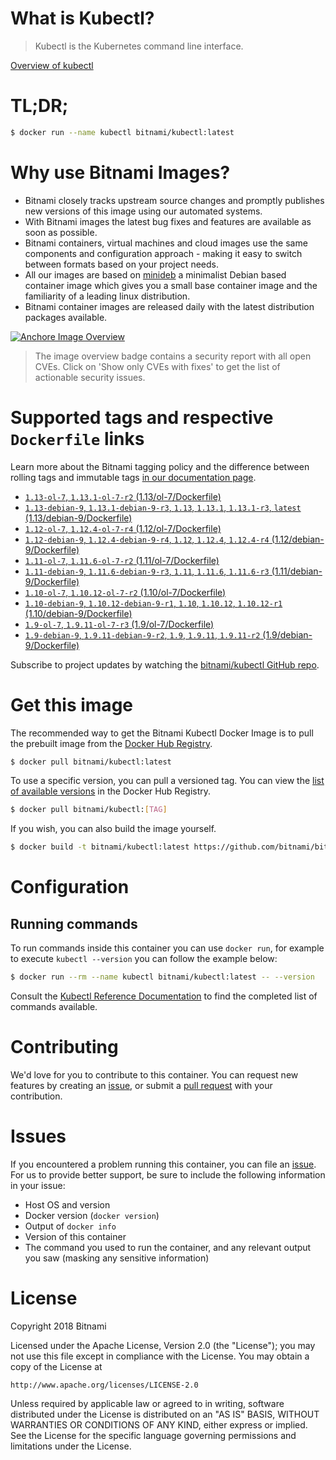 
# What is Kubectl?

> Kubectl is the Kubernetes command line interface.

[Overview of kubectl](https://kubernetes.io/docs/reference/kubectl/overview/)

# TL;DR;

```bash
$ docker run --name kubectl bitnami/kubectl:latest
```

# Why use Bitnami Images?

* Bitnami closely tracks upstream source changes and promptly publishes new versions of this image using our automated systems.
* With Bitnami images the latest bug fixes and features are available as soon as possible.
* Bitnami containers, virtual machines and cloud images use the same components and configuration approach - making it easy to switch between formats based on your project needs.
* All our images are based on [minideb](https://github.com/bitnami/minideb) a minimalist Debian based container image which gives you a small base container image and the familiarity of a leading linux distribution.
* Bitnami container images are released daily with the latest distribution packages available.

[![Anchore Image Overview](https://anchore.io/service/badges/image/d78d91421e4ccd244f2d91414ea8261cca8468562ae55ab5d184a3739a3cebc5)](https://anchore.io/image/dockerhub/bitnami%2Fkubectl%3Alatest#security)

> The image overview badge contains a security report with all open CVEs. Click on 'Show only CVEs with fixes' to get the list of actionable security issues.

# Supported tags and respective `Dockerfile` links

Learn more about the Bitnami tagging policy and the difference between rolling tags and immutable tags [in our documentation page](https://docs.bitnami.com/containers/how-to/understand-rolling-tags-containers/).


* [`1.13-ol-7`, `1.13.1-ol-7-r2` (1.13/ol-7/Dockerfile)](https://github.com/bitnami/bitnami-docker-kubectl/blob/1.13.1-ol-7-r2/1.13/ol-7/Dockerfile)
* [`1.13-debian-9`, `1.13.1-debian-9-r3`, `1.13`, `1.13.1`, `1.13.1-r3`, `latest` (1.13/debian-9/Dockerfile)](https://github.com/bitnami/bitnami-docker-kubectl/blob/1.13.1-debian-9-r3/1.13/debian-9/Dockerfile)
* [`1.12-ol-7`, `1.12.4-ol-7-r4` (1.12/ol-7/Dockerfile)](https://github.com/bitnami/bitnami-docker-kubectl/blob/1.12.4-ol-7-r4/1.12/ol-7/Dockerfile)
* [`1.12-debian-9`, `1.12.4-debian-9-r4`, `1.12`, `1.12.4`, `1.12.4-r4` (1.12/debian-9/Dockerfile)](https://github.com/bitnami/bitnami-docker-kubectl/blob/1.12.4-debian-9-r4/1.12/debian-9/Dockerfile)
* [`1.11-ol-7`, `1.11.6-ol-7-r2` (1.11/ol-7/Dockerfile)](https://github.com/bitnami/bitnami-docker-kubectl/blob/1.11.6-ol-7-r2/1.11/ol-7/Dockerfile)
* [`1.11-debian-9`, `1.11.6-debian-9-r3`, `1.11`, `1.11.6`, `1.11.6-r3` (1.11/debian-9/Dockerfile)](https://github.com/bitnami/bitnami-docker-kubectl/blob/1.11.6-debian-9-r3/1.11/debian-9/Dockerfile)
* [`1.10-ol-7`, `1.10.12-ol-7-r2` (1.10/ol-7/Dockerfile)](https://github.com/bitnami/bitnami-docker-kubectl/blob/1.10.12-ol-7-r2/1.10/ol-7/Dockerfile)
* [`1.10-debian-9`, `1.10.12-debian-9-r1`, `1.10`, `1.10.12`, `1.10.12-r1` (1.10/debian-9/Dockerfile)](https://github.com/bitnami/bitnami-docker-kubectl/blob/1.10.12-debian-9-r1/1.10/debian-9/Dockerfile)
* [`1.9-ol-7`, `1.9.11-ol-7-r3` (1.9/ol-7/Dockerfile)](https://github.com/bitnami/bitnami-docker-kubectl/blob/1.9.11-ol-7-r3/1.9/ol-7/Dockerfile)
* [`1.9-debian-9`, `1.9.11-debian-9-r2`, `1.9`, `1.9.11`, `1.9.11-r2` (1.9/debian-9/Dockerfile)](https://github.com/bitnami/bitnami-docker-kubectl/blob/1.9.11-debian-9-r2/1.9/debian-9/Dockerfile)

Subscribe to project updates by watching the [bitnami/kubectl GitHub repo](https://github.com/bitnami/bitnami-docker-kubectl).

# Get this image

The recommended way to get the Bitnami Kubectl Docker Image is to pull the prebuilt image from the [Docker Hub Registry](https://hub.docker.com/r/bitnami/kubectl).

```bash
$ docker pull bitnami/kubectl:latest
```

To use a specific version, you can pull a versioned tag. You can view the [list of available versions](https://hub.docker.com/r/bitnami/kubectl/tags/) in the Docker Hub Registry.

```bash
$ docker pull bitnami/kubectl:[TAG]
```

If you wish, you can also build the image yourself.

```bash
$ docker build -t bitnami/kubectl:latest https://github.com/bitnami/bitnami-docker-kubectl.git
```

# Configuration

## Running commands

To run commands inside this container you can use `docker run`, for example to execute `kubectl --version` you can follow the example below:

```bash
$ docker run --rm --name kubectl bitnami/kubectl:latest -- --version
```

Consult the [Kubectl Reference Documentation](https://kubernetes.io/docs/reference/generated/kubectl/kubectl-commands) to find the completed list of commands available.

# Contributing

We'd love for you to contribute to this container. You can request new features by creating an [issue](https://github.com/bitnami/bitnami-docker-kubectl/issues), or submit a [pull request](https://github.com/bitnami/bitnami-docker-kubectl/pulls) with your contribution.

# Issues

If you encountered a problem running this container, you can file an [issue](https://github.com/bitnami/bitnami-docker-kubectl/issues). For us to provide better support, be sure to include the following information in your issue:

- Host OS and version
- Docker version (`docker version`)
- Output of `docker info`
- Version of this container
- The command you used to run the container, and any relevant output you saw (masking any sensitive information)

# License

Copyright 2018 Bitnami

Licensed under the Apache License, Version 2.0 (the "License");
you may not use this file except in compliance with the License.
You may obtain a copy of the License at

    http://www.apache.org/licenses/LICENSE-2.0

Unless required by applicable law or agreed to in writing, software
distributed under the License is distributed on an "AS IS" BASIS,
WITHOUT WARRANTIES OR CONDITIONS OF ANY KIND, either express or implied.
See the License for the specific language governing permissions and
limitations under the License.
